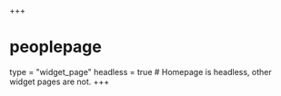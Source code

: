 +++
# peoplepage
type = "widget_page"
headless = true  # Homepage is headless, other widget pages are not.
+++
